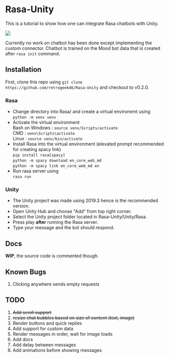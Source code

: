 # Rasa-Unity
This is a tutorial to show how one can integrate Rasa chatbots with Unity.

![](https://github.com/retrogeek46/Rasa-Unity/blob/master/Resources/sample.gif)

Currently no work on chatbot has been done except implementing the custom connector. Chatbot is trained on the Mood bot data that is created after `rasa init` command.

## Installation
First, clone this repo using `git clone https://github.com/retrogeek46/Rasa-Unity` and checkout to v0.2.0.
### Rasa
- Change directory into Rasa/ and create a virtual environemt using  
`python -m venv venv`
- Activate the virtual environment  
Bash on Windows&nbsp;: `source venv/Scripts/activate`  
CMD : `venv\Scripts\activate`  
Linux : `source venv/bin/activate`
- Install Rasa into the virtual environment (elevated prompt recommended for creating spacy link)  
`pip install rasa[spacy]`  
`python -m spacy download en_core_web_md`  
`python -m spacy link en_core_web_md en`
- Run rasa server using  
`rasa run`
### Unity
- The Unity project was made using 2019.3 hence is the recommended version.
- Open Unity Hub and choose "Add" from top right corner.
- Select the Unity project folder located in Rasa-Unity/Unity/Rasa.
- Press play __after__ running the Rasa server.
- Type your message and the bot should respond.

## Docs
__WIP__, the source code is commented though.

## Known Bugs
1. Clicking anywhere sends empty requests

## TODO
1. ~~Add scroll support~~
2. ~~resize chat bubbles based on size of content (text, image)~~
3. Render buttons and quick replies
4. Add support for custom data
5. Render messages in order, wait for image loads
6. Add docs
7. Add delay between messages
8. Add animations before showing messages
